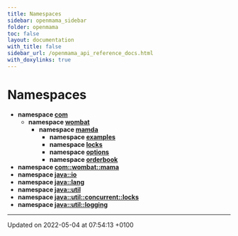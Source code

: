 ```yaml
---
title: Namespaces
sidebar: openmama_sidebar
folder: openmama
toc: false
layout: documentation
with_title: false
sidebar_url: /openmama_api_reference_docs.html
with_doxylinks: true
---
```


# Namespaces




* **namespace [com](namespacecom.html)** 
    * **namespace [wombat](namespacecom_1_1wombat.html)** 
        * **namespace [mamda](namespacecom_1_1wombat_1_1mamda.html)** 
            * **namespace [examples](namespacecom_1_1wombat_1_1mamda_1_1examples.html)** 
            * **namespace [locks](namespacecom_1_1wombat_1_1mamda_1_1locks.html)** 
            * **namespace [options](namespacecom_1_1wombat_1_1mamda_1_1options.html)** 
            * **namespace [orderbook](namespacecom_1_1wombat_1_1mamda_1_1orderbook.html)** 
* **namespace [com::wombat::mama](namespacecom_1_1wombat_1_1mama.html)** 
* **namespace [java::io](namespacejava_1_1io.html)** 
* **namespace [java::lang](namespacejava_1_1lang.html)** 
* **namespace [java::util](namespacejava_1_1util.html)** 
* **namespace [java::util::concurrent::locks](namespacejava_1_1util_1_1concurrent_1_1locks.html)** 
* **namespace [java::util::logging](namespacejava_1_1util_1_1logging.html)** 



-------------------------------

Updated on 2022-05-04 at 07:54:13 +0100

